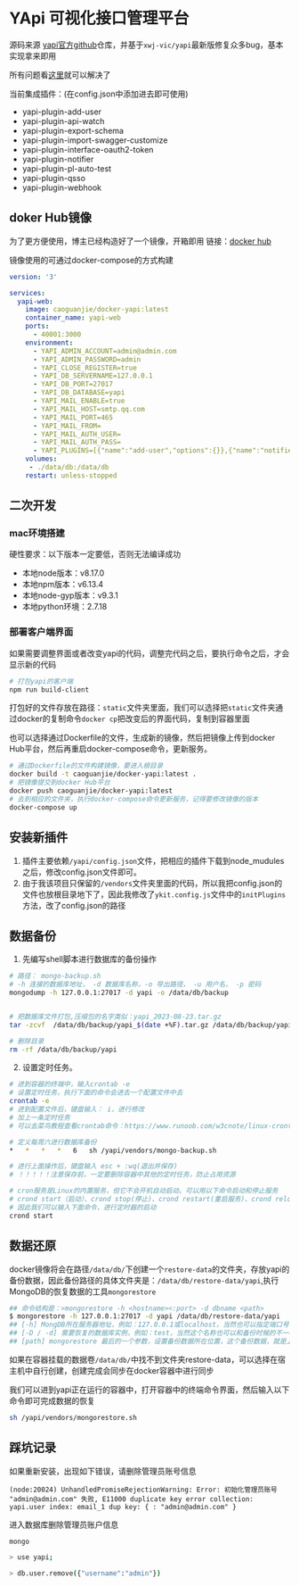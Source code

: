 # YApi  可视化接口管理平台

 源码来源 [yapi官方github](https://github.com/ymfe/yapi)仓库，并基于`xwj-vic/yapi`最新版修复众多bug，基本实现拿来即用

所有问题看[这里](https://blog.opendeveloper.cn/yapi)就可以解决了


当前集成插件：(在config.json中添加进去即可使用)
- yapi-plugin-add-user
- yapi-plugin-api-watch
- yapi-plugin-export-schema
- yapi-plugin-import-swagger-customize
- yapi-plugin-interface-oauth2-token
- yapi-plugin-notifier
- yapi-plugin-pl-auto-test
- yapi-plugin-qsso
- yapi-plugin-webhook

## doker Hub镜像

为了更方便使用，博主已经构造好了一个镜像，开箱即用 链接：[docker hub](https://hub.docker.com/r/caoguanjie/docker-yapi)

镜像使用的可通过docker-compose的方式构建

```yml
version: '3'

services:
  yapi-web:
    image: caoguanjie/docker-yapi:latest
    container_name: yapi-web
    ports:
      - 40001:3000
    environment:
      - YAPI_ADMIN_ACCOUNT=admin@admin.com
      - YAPI_ADMIN_PASSWORD=admin
      - YAPI_CLOSE_REGISTER=true
      - YAPI_DB_SERVERNAME=127.0.0.1
      - YAPI_DB_PORT=27017
      - YAPI_DB_DATABASE=yapi
      - YAPI_MAIL_ENABLE=true
      - YAPI_MAIL_HOST=smtp.qq.com
      - YAPI_MAIL_PORT=465
      - YAPI_MAIL_FROM=
      - YAPI_MAIL_AUTH_USER=
      - YAPI_MAIL_AUTH_PASS=
      - YAPI_PLUGINS=[{"name":"add-user","options":{}},{"name":"notifier","options":{"host":"http://localhost:3000"}},{"name":"pl-auto-test","options":{"host":"http://localhost:3000"}},{"name":"interface-oauth2-token"},{"name":"api-watch"}]
    volumes:
     - ./data/db:/data/db
    restart: unless-stopped

```

## 二次开发

### mac环境搭建

硬性要求：以下版本一定要低，否则无法编译成功
-  本地node版本：v8.17.0
-  本地npm版本：v6.13.4
-  本地node-gyp版本：v9.3.1
-  本地python环境：2.7.18


### 部署客户端界面

如果需要调整界面或者改变yapi的代码，调整完代码之后，要执行命令之后，才会显示新的代码
```sh
# 打包yapi的客户端
npm run build-client
```
打包好的文件存放在路径：`static`文件夹里面，我们可以选择把`static`文件夹通过docker的复制命令`docker cp`把改变后的界面代码，复制到容器里面

也可以选择通过Dockerfile的文件，生成新的镜像，然后把镜像上传到docker Hub平台，然后再重启docker-compose命令，更新服务。
```sh
# 通过Dockerfile的文件构建镜像，要进入根目录  
docker build -t caoguanjie/docker-yapi:latest .
# 把镜像提交到docker Hub平台
docker push caoguanjie/docker-yapi:latest
# 去到相应的文件夹，执行docker-compose命令更新服务，记得要修改镜像的版本
docker-compose up
```

## 安装新插件

1. 插件主要依赖`/yapi/config.json`文件，把相应的插件下载到node_mudules之后，修改config.json文件即可。
2. 由于我该项目只保留的`/vendors`文件夹里面的代码，所以我把config.json的文件也放根目录地下了，因此我修改了`ykit.config.js`文件中的`initPlugins`方法，改了config.json的路径

## 数据备份
1. 先编写shell脚本进行数据库的备份操作
```sh
# 路径： mongo-backup.sh
# -h 连接的数据库地址， -d 数据库名称，-o 导出路径， -u 用户名， -p 密码
mongodump -h 127.0.0.1:27017 -d yapi -o /data/db/backup 


# 把数据库文件打包,压缩包的名字类似：yapi_2023-08-23.tar.gz
tar -zcvf  /data/db/backup/yapi_$(date +%F).tar.gz /data/db/backup/yapi

# 删除目录
rm -rf /data/db/backup/yapi
```

2. 设置定时任务。
```sh
# 进到容器的终端中，输入crontab -e 
# 设置定时任务，执行下面的命令会进去一个配置文件中去
crontab -e 
# 进到配置文件后，键盘输入： i，进行修改
# 加上一条定时任务
# 可以去菜鸟教程查看crontab命令：https://www.runoob.com/w3cnote/linux-crontab-tasks.html

# 定义每周六进行数据库备份
*   *   *   *   6   sh /yapi/vendors/mongo-backup.sh

# 进行上面操作后，键盘输入 esc + :wq(退出并保存)
# ！！！！！注意保存前，一定要删除容器中其他的定时任务，防止占用资源

# cron服务是Linux的内置服务，但它不会开机自动启动。可以用以下命令启动和停止服务
# crond start（启动）、crond stop(停止)、crond restart(重启服务)、crond reload(重新加载)
# 因此我们可以输入下面命令，进行定时器的启动
crond start
```


## 数据还原
docker镜像将会在路径`/data/db/`下创建一个`restore-data`的文件夹，存放yapi的备份数据，因此备份路径的具体文件夹是：`/data/db/restore-data/yapi`,执行MongoDB的恢复数据的工具`mongorestore`

```sh
## 命令结构是：>mongorestore -h <hostname><:port> -d dbname <path>
$ mongorestore -h 127.0.0.1:27017 -d yapi /data/db/restore-data/yapi
## [-h] MongDB所在服务器地址，例如：127.0.0.1或localhost，当然也可以指定端口号：127.0.0.1:27017
## [-D / -d] 需要恢复的数据库实例，例如：test，当然这个名称也可以和备份时候的不一样，比如yapi
## [path] mongorestore 最后的一个参数，设置备份数据所在位置，这个备份数据，就是上面备份生成的备份数据文件夹，例如:D:\MongoDB\Server\4.2\data\yapi
```

如果在容器挂载的数据卷`/data/db/`中找不到文件夹restore-data，可以选择在宿主机中自行创建，创建完成会同步在docker容器中进行同步


我们可以进到yapi正在运行的容器中，打开容器中的终端命令界面，然后输入以下命令即可完成数据的恢复
```sh
sh /yapi/vendors/mongorestore.sh
```


## 踩坑记录

如果重新安装，出现如下错误，请删除管理员账号信息
```
(node:20024) UnhandledPromiseRejectionWarning: Error: 初始化管理员账号 "admin@admin.com" 失败, E11000 duplicate key error collection: yapi.user index: email_1 dup key: { : "admin@admin.com" }
```
进入数据库删除管理员账户信息
```sh
mongo

> use yapi;

> db.user.remove({"username":"admin"})
```